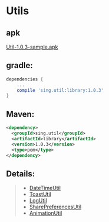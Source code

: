 # Utils
 

## apk
[Util-1.0.3-sample.apk](https://github.com/Sing1/Util/blob/master/app/app-debug.apk)
## gradle:
```groovy
dependencies {
    ...
    compile 'sing.util:library:1.0.3'
}
```
## Maven:
```xml
<dependency>
  <groupId>sing.util</groupId>
  <artifactId>library</artifactId>
  <version>1.0.3</version>
  <type>pom</type>
</dependency>
```
## Details:
>- [DateTimeUtil](https://github.com/Sing1/Util/blob/master/DateTimeUtil.md)
>- [ToastUtil](https://github.com/Sing1/Util/blob/master/ToastUtil.md)
>- [LogUtil](https://github.com/Sing1/Util/blob/master/LogUtil.md)
>- [SharePreferencesUtil](https://github.com/Sing1/Util/blob/master/SharePreferencesUtil.md)
>- [AnimationUtil](https://github.com/Sing1/Util/blob/master/AnimationUtil.md)
  
